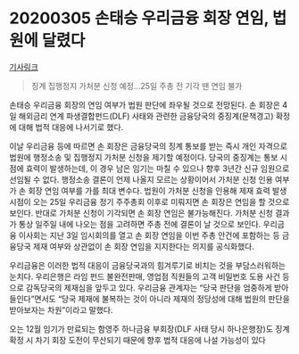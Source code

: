# 20200305 손태승 우리금융 회장 연임, 법원에 달렸다

[기사링크](http://news.khan.co.kr/kh_news/khan_art_view.html?art_id=202003042043035)



> 징계 집행정지 가처분 신청 예정…25일 주총 전 기각 땐 연임 불가



손태승 우리금융 회장의 연임 여부가 법원 판단에 좌우될 것으로 전망된다. 손 회장은 4일 해외금리 연계 파생결합펀드(DLF) 사태와 관련한 금융당국의 중징계(문책경고) 확정에 대해 법적 대응에 나서기로 했다. 



이날 우리금융 등에 따르면 손 회장은 금융당국의 징계 통보를 받는 즉시 개인 자격으로 법원에 행정소송 및 집행정지 가처분 신청을 제기할 예정이다. 당국의 중징계는 통보 시점에 효력이 발생하는데, 이 경우 남은 임기는 마칠 수 있으나 향후 3년간 신규 임원으로 선임될 수 없다. 행정소송 결론이 언제 나올지 모르는 상황이어서 가처분 신청 인용 여부가 손 회장 연임 여부를 가를 최대 변수다. 법원이 가처분 신청을 인용해 제재 효력 발생 시점이 오는 25일 우리금융 정기 주주총회 이후로 미뤄지면 손 회장은 연임을 할 것으로 보인다. 반대로 가처분 신청이 기각되면 손 회장 연임은 불가능해진다. 가처분 신청 결과가 통상 일주일 내에 나오는 점을 고려하면 주총 전에 결론이 날 것으로 보인다. 우리금융 이사회는 지난 3일 임시회의를 열고 손 회장 연임을 이번 주총 안건에 포함하는 등 금융당국 제재 여부와 상관없이 손 회장 연임을 지지한다는 의지를 공식화했다.



우리금융은 이러한 법적 대응이 금융당국과의 힘겨루기로 비치는 것을 부담스러워하는 눈치다. 우리은행은 라임 펀드 불완전판매, 영업점 직원들의 고객 비밀번호 도용 사건 등으로 감독당국의 제재심을 앞두고 있다. 우리금융 관계자는 “당국 판단을 엄중하게 받아들인다”면서도 “당국 제재에 불복하는 것이 아니라 제재의 정당성에 대해 법원의 판단을 받아보자는 차원”이라고 말했다.



오는 12월 임기가 만료되는 함영주 하나금융 부회장(DLF 사태 당시 하나은행장)도 징계 확정 시 차기 회장 도전이 무산되기 때문에 향후 법적 대응에 나설 가능성이 있다